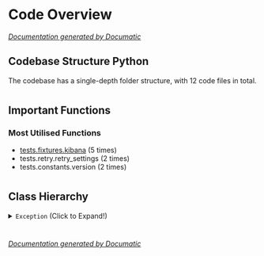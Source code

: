 # Code Overview

[_Documentation generated by Documatic_](https://www.documatic.com)

<!---Documatic-section-Codebase Structure Python-start--->
## Codebase Structure Python

The codebase has a single-depth folder structure,
                with 12 code files in total.

# #
<!---Documatic-section-Codebase Structure Python-end--->

<!---Documatic-section-Important Functions-start--->
## Important Functions

<!---Documatic-block-important_funcs-start--->
<!---Documatic-block-most_used_funcs-start--->
### Most Utilised Functions

* [tests.fixtures.kibana](3-tests.md#tests.fixtures.kibana) (5 times)
* tests.retry.retry_settings (2 times)
* tests.constants.version (2 times)
<!---Documatic-block-most_used_funcs-end--->
<!---Documatic-block-important_funcs-end--->

# #
<!---Documatic-section-Important Functions-end--->

<!---Documatic-section-Class Hierarchy-start--->
## Class Hierarchy

<!---Documatic-block-Exception-start--->
<details>
	<summary><code>Exception</code> (Click to Expand!)</summary>

* tests.exceptions.DockerStackError
* tests.exceptions.ExplicitRetryError
</details>
<!---Documatic-block-Exception-end--->

# #
<!---Documatic-section-Class Hierarchy-end--->

[_Documentation generated by Documatic_](https://www.documatic.com)